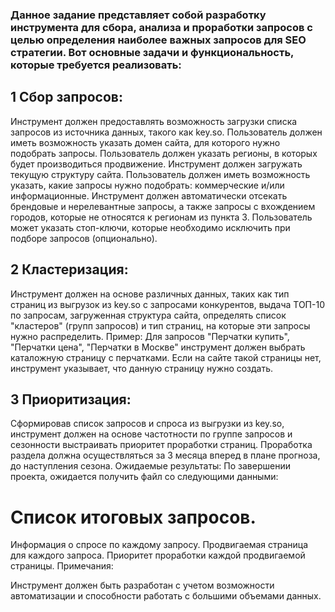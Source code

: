 ### Данное задание представляет собой разработку инструмента для сбора, анализа и проработки запросов с целью определения наиболее важных запросов для SEO стратегии. Вот основные задачи и функциональность, которые требуется реализовать:

## 1 Сбор запросов:
Инструмент должен предоставлять возможность загрузки списка запросов из источника данных, такого как key.so.
Пользователь должен иметь возможность указать домен сайта, для которого нужно подобрать запросы.
Пользователь должен указать регионы, в которых будет производиться продвижение.
Инструмент должен загружать текущую структуру сайта.
Пользователь должен иметь возможность указать, какие запросы нужно подобрать: коммерческие и/или информационные.
Инструмент должен автоматически отсекать брендовые и нерелевантные запросы, а также запросы с вхождением городов, которые не относятся к регионам из пункта 3.
Пользователь может указать стоп-ключи, которые необходимо исключить при подборе запросов (опционально).
## 2 Кластеризация:
Инструмент должен на основе различных данных, таких как тип страниц из выгрузок из key.so с запросами конкурентов, выдача ТОП-10 по запросам, загруженная структура сайта, определять список "кластеров" (групп запросов) и тип страниц, на которые эти запросы нужно распределить.
Пример: Для запросов "Перчатки купить", "Перчатки цена", "Перчатки в Москве" инструмент должен выбрать каталожную страницу с перчатками. Если на сайте такой страницы нет, инструмент указывает, что данную страницу нужно создать.
## 3 Приоритизация:
Сформировав список запросов и спроса из выгрузки из key.so, инструмент должен на основе частотности по группе запросов и сезонности выстраивать приоритет проработки страниц. Проработка раздела должна осуществляться за 3 месяца вперед в плане прогноза, до наступления сезона.
Ожидаемые результаты:
По завершении проекта, ожидается получить файл со следующими данными:

# Список итоговых запросов.
Информация о спросе по каждому запросу.
Продвигаемая страница для каждого запроса.
Приоритет проработки каждой продвигаемой страницы.
Примечания:

Инструмент должен быть разработан с учетом возможности автоматизации и способности работать с большими объемами данных.
